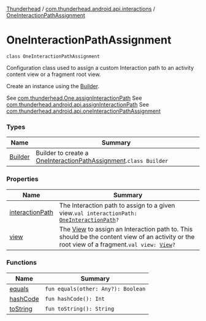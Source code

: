 [Thunderhead](../../index.md) / [com.thunderhead.android.api.interactions](../index.md) / [OneInteractionPathAssignment](./index.md)

# OneInteractionPathAssignment

`class OneInteractionPathAssignment`

Configuration class used to assign a custom Interaction path to
an activity content view or a fragment root view.

Create an instance using the [Builder](-builder/index.md).

See [com.thunderhead.One.assignInteractionPath](#)
See [com.thunderhead.android.api.assignInteractionPath](../../com.thunderhead.android.api/android.view.-view/assign-interaction-path.md)
See [com.thunderhead.android.api.oneInteractionPathAssignment](../../com.thunderhead.android.api/one-interaction-path-assignment.md)

### Types

| Name | Summary |
|---|---|
| [Builder](-builder/index.md) | Builder to create a [OneInteractionPathAssignment](./index.md).`class Builder` |

### Properties

| Name | Summary |
|---|---|
| [interactionPath](interaction-path.md) | The Interaction path to assign to a given view.`val interactionPath: `[`OneInteractionPath`](../-one-interaction-path/index.md)`?` |
| [view](view.md) | The [View](https://whatever/android/view/View.html) to assign an Interaction path to. This should be the content view of an activity or the root view of a fragment.`val view: `[`View`](https://whatever/android/view/View.html)`?` |

### Functions

| Name | Summary |
|---|---|
| [equals](equals.md) | `fun equals(other: Any?): Boolean` |
| [hashCode](hash-code.md) | `fun hashCode(): Int` |
| [toString](to-string.md) | `fun toString(): String` |
